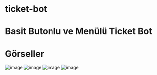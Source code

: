 # ticket-bot

# Basit Butonlu ve Menülü Ticket Bot

# Görseller
![image](https://user-images.githubusercontent.com/74924310/200872376-9b68dfa2-7ab1-4f65-907b-6fb5d4b64d8a.png)
![image](https://user-images.githubusercontent.com/74924310/200872400-811e10be-f70d-4834-9415-7307fc298016.png)
![image](https://user-images.githubusercontent.com/74924310/200872410-9f050abc-0b83-4ff3-bc4f-5626c17816d6.png)
![image](https://user-images.githubusercontent.com/74924310/200872455-0e5750a1-0685-4b1a-9dfa-76f98bbfffbe.png)



